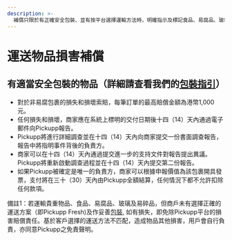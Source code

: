```yaml
---
description: >-
  補償只限於有正確安全包裝、並有按平台選擇運輸方法時，明確指示及標記食品、易腐品、玻璃及易碎品的訂單。有關Delivery+備註的指令和任務，自由職業者是否完全按照說明正確執行則不是平台可規範行為亦不列入損害補償之列。
---
```


# 運送物品損害補償

## 有適當安全包裝的物品（詳細請查看我們的[包裝指引](bao-zhuang-zhi-yin.md)）

* 對於非易腐包裹的損失和損壞索賠，每筆訂單的最高賠償金額為港幣1,000元。&#x20;
* 任何損失和損壞，商家應在系統上標明的交付日期後十四（14）天內通過電子郵件向Pickupp報告。
* Pickupp將進行詳細調查並在十四（14）天內向商家提交一份書面調查報告，報告中將指明事件背後的負責方。&#x20;
* 商家可以在十四（14）天內通過提交進一步的支持文件對報告提出異議。 Pickupp將重新啟動調查過程並在十四（14）天內提交第二份報告。&#x20;
* 如果Pickupp被確定是唯一的負責方，商家可以根據申報價值為該包裹開具發票，支付將在三十（30）天內由Pickupp全額結算，任何情況下都不允許扣除任何款項。

備註1：若運輸貴重物品、食品、易腐品、玻璃及易碎品，但商戶未有選擇正確的運送方案（即Pickupp Fresh)及作妥善[包裝](bao-zhuang-zhi-yin.md), 如有損失，即免除Pickupp平台的損害賠償責任。基於客戶選擇的運送方法不匹配，造成物品其他損害，用戶會自行負責，亦同意Pickupp之免責聲明。



